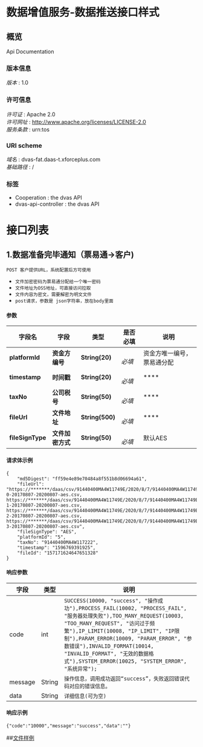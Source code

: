 # 数据增值服务-数据推送接口样式


<a name="overview"></a>
## 概览
Api Documentation


### 版本信息
*版本* : 1.0


### 许可信息
*许可证* : Apache 2.0  
*许可网址* : http://www.apache.org/licenses/LICENSE-2.0  
*服务条款* : urn:tos


### URI scheme
*域名* : dvas-fat.daas-t.xforceplus.com  
*基础路径* : /


### 标签

* Cooperation : the dvas API
* dvas-api-controller : the dvas API




<a name="paths"></a>
# 接口列表

<a name="dataReadyPush"></a>
## 1.数据准备完毕通知（票易通→客户)
```
POST 客户提供URL，系统配置后方可使用
```
* `文件加密密码为票易通分配给一个唯一密码`
* `文件地址为OSS地址，可直接访问拉取`
* `文件内容为密文，需要解密为明文文件`
* `post请求，参数是 json字符串，放在body里面`

#### 参数

|字段名|字段|类型|是否必填|说明|
|---|---|---|---|---|
|**platformId**|**资金方编号**|**String(20)**|  <br>*必填*|资金方唯一编号，票易通分配|
|**timestamp**|**时间戳**|**String(20)**|  <br>*必填*|****|
|**taxNo**|**公司税号**|**String(50)**|  <br>*必填*|****|
|**fileUrl**|**文件地址**|**String(500)**|  <br>*必填*|****|
|**fileSignType**|**文件加密方式**|**String(50)**|  <br>*必填*|默认AES|

#### 请求体示例
```
{
    "md5Digest": "ff59e4e89e70484a8f551b8d06694a61",
    "fileUrl": "https://*******/daas/csv/91440400MA4W11749E/2020/8/7/91440400MA4W11749E-0-20170807-20200807-aes.csv, https://*******/daas/csv/91440400MA4W11749E/2020/8/7/91440400MA4W11749E-1-20170807-20200807-aes.csv, https://*******/daas/csv/91440400MA4W11749E/2020/8/7/91440400MA4W11749E-2-20170807-20200807-aes.csv, https://*******/daas/csv/91440400MA4W11749E/2020/8/7/91440400MA4W11749E-3-20170807-20200807-aes.csv",
    "fileSignType": "AES",
    "platformId": "5",
    "taxNo": "91440400MA4W117222",
    "timestamp": "1596769391925",
    "fileId": "157171624647651328"
}
```


#### 响应参数

|字段|类型|说明|
|---|---|---|
|code|int|`SUCCESS(10000, "success", "操作成功"),PROCESS_FAIL(10002, "PROCESS_FAIL", "服务器处理失败"),TOO_MANY_REQUEST(10003, "TOO_MANY_REQUEST", "访问过于频繁"),IP_LIMIT(10008, "IP_LIMIT", "IP限制"),PARAM_ERROR(10009, "PARAM_ERROR", "参数错误"),INVALID_FORMAT(10014, "INVALID_FORMAT", "无效的数据格式"),SYSTEM_ERROR(10025, "SYSTEM_ERROR", "系统异常");`|
|message|String|`操作信息，调用成功返回“success”，失败返回错误代码对应的错误信息。`|
|data|String|`详细信息(可为空)`|


#### 响应示例

```
{"code":"10000","message":"success","data":""}
```



##<a href="../../Demo(20200813).pdf">文件样例</a>
